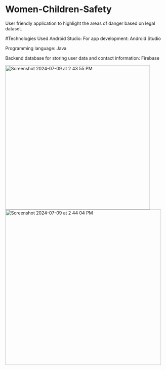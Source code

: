 # Women-Children-Safety
User friendly application to highlight the areas of danger based on legal dataset.

#Technologies Used
Android Studio: For app development: Android Studio

Programming language: Java

Backend database for storing user data and contact information: Firebase

<img width="457" alt="Screenshot 2024-07-09 at 2 43 55 PM" src="https://github.com/deveshwaripujari/Women-Children-Safety/assets/51033608/91f3d952-007b-44f5-9a67-9df109cf0051">
<img width="492" alt="Screenshot 2024-07-09 at 2 44 04 PM" src="https://github.com/deveshwaripujari/Women-Children-Safety/assets/51033608/47e41d98-cfce-40f8-a389-a044c81f6ed8">
